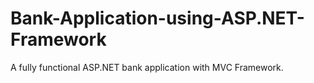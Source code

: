 # Bank-Application-using-ASP.NET-Framework
A fully functional ASP.NET bank application with MVC Framework.

